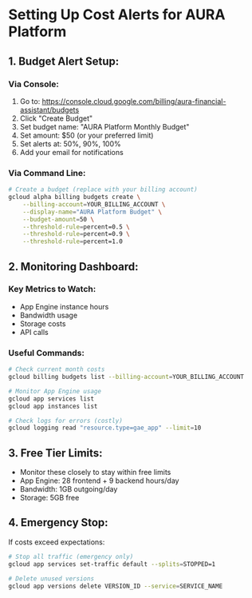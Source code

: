 
# Setting Up Cost Alerts for AURA Platform

## 1. Budget Alert Setup:

### Via Console:
1. Go to: https://console.cloud.google.com/billing/aura-financial-assistant/budgets
2. Click "Create Budget"
3. Set budget name: "AURA Platform Monthly Budget"
4. Set amount: $50 (or your preferred limit)
5. Set alerts at: 50%, 90%, 100%
6. Add your email for notifications

### Via Command Line:
```bash
# Create a budget (replace with your billing account)
gcloud alpha billing budgets create \
    --billing-account=YOUR_BILLING_ACCOUNT \
    --display-name="AURA Platform Budget" \
    --budget-amount=50 \
    --threshold-rule=percent=0.5 \
    --threshold-rule=percent=0.9 \
    --threshold-rule=percent=1.0
```

## 2. Monitoring Dashboard:

### Key Metrics to Watch:
- App Engine instance hours
- Bandwidth usage  
- Storage costs
- API calls

### Useful Commands:
```bash
# Check current month costs
gcloud billing budgets list --billing-account=YOUR_BILLING_ACCOUNT

# Monitor App Engine usage
gcloud app services list
gcloud app instances list

# Check logs for errors (costly)
gcloud logging read "resource.type=gae_app" --limit=10
```

## 3. Free Tier Limits:
- Monitor these closely to stay within free limits
- App Engine: 28 frontend + 9 backend hours/day
- Bandwidth: 1GB outgoing/day
- Storage: 5GB free

## 4. Emergency Stop:
If costs exceed expectations:
```bash
# Stop all traffic (emergency only)
gcloud app services set-traffic default --splits=STOPPED=1

# Delete unused versions
gcloud app versions delete VERSION_ID --service=SERVICE_NAME
```
